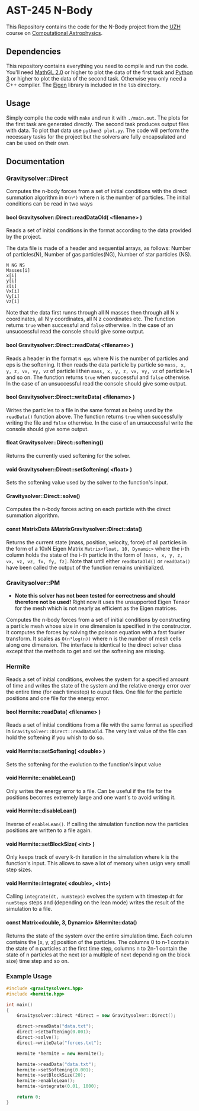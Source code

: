 # AST-245 N-Body

This Repository contains the code for the N-Body project from the [UZH](https://www.uzh.ch/en.html) course on [Computational Astrophysics](http://www.vvz.ethz.ch/Vorlesungsverzeichnis/lerneinheit.view?semkez=2019W&ansicht=LEHRVERANSTALTUNGEN&lerneinheitId=132986&lang=en).

## Dependencies

This repository contains everything you need to compile and run the code. You'll need [MathGL 2.0](http://mathgl.sourceforge.net/) or higher to plot the data of the first task and [Python 3](https://www.python.org/download/releases/3.0/) or higher to plot the data of the second task. Otherwise you only need a C++ compiler. The [Eigen](http://eigen.tuxfamily.org/index.php?title=Main_Page) library is included in the `lib` directory.

## Usage

Simply compile the code with `make` and run it with `./main.out`. The plots for the first task are generated directly. The second task produces output files with data. To plot that data use `python3 plot.py`. The code will perform the necessary tasks for the project but the solvers are fully encapsulated and can be used on their own.

## Documentation

### Gravitysolver::Direct

Computes the n-body forces from a set of initial conditions with the direct summation algorithm in `O(n²)` where n is the number of particles. The initial conditions can be read in two ways

#### bool Gravitysolver::Direct::readDataOld( \<filename\> )

Reads a set of initial conditions in the format according to the data provided by the project.

The data file is made of a header and sequential arrays, as follows: Number of particles(N), Number of gas particles(NG), Number of star particles (NS).

```
N NG NS
Masses[i]
x[i]
y[i]
z[i]
Vx[i]
Vy[i]
Vz[i]
```

Note that the data first runns through all N masses then through all N x coordinates, all N y coordinates, all N z coordinates etc. The function returns `true` when successful and `false` otherwise. In the case of an unsuccessful read the console should give some output.

#### bool Gravitysolver::Direct::readData( \<filename\> )

Reads a header in the format `N eps` where N is the number of particles and eps is the softening. It then reads the data particle by particle so `mass, x, y, z, vx, vy, vz` of particle i then `mass, x, y, z, vx, vy, vz` of particle i+1 and so on. The function returns `true` when successful and `false` otherwise. In the case of an unsuccessful read the console should give some output.

#### bool Gravitysolver::Direct::writeData( \<filename\> )

Writes the particles to a file in the same format as being used by the `readData()` function above. The function returns `true` when successfully writing the file and `false` otherwise. In the case of an unsuccessful write the console should give some output.

#### float Gravitysolver::Direct::softening()

Returns the currently used softening for the solver.

#### void Gravitysolver::Direct::setSoftening( \<float\> )

Sets the softening value used by the solver to the function's input.

#### Gravitysolver::Direct::solve()

Computes the n-body forces acting on each particle with the direct summation algorithm.

#### const MatrixData &MatrixGravitysolver::Direct::data()

Returns the current state (mass, position, velocity, force) of all particles in the form of a 10xN Eigen Matrix `Matrix<float, 10, Dynamic>` where the i-th column holds the state of the i-th particle in the form of `[mass, x, y, z, vx, vz, vz, fx, fy, fz]`. Note that until either `readDataOld()` or `readData()` have been called the output of the function remains uninitialized.

### Gravitysolver::PM

* **Note this solver has not been tested for correctness and should therefore not be used!** Right now it uses the unsupported Eigen Tensor for the mesh which is not nearly as efficient as the Eigen matrices.

Computes the n-body forces from a set of initial conditions by constructing a particle mesh whose size in one dimension is specified in the constructor. It computes the forces by solving the poisson equation with a fast fourier transform. It scales as `O(n³log(n))` where n is the number of mesh cells along one dimension. The interface is identical to the direct solver class except that the methods to get and set the softening are missing.

### Hermite

Reads a set of initial conditions, evolves the system for a specified amount of time and writes the state of the system and the relative energy error over the entire time (for each timestep) to ouput files. One file for the particle positions and one file for the energy error.

#### bool Hermite::readData( \<filename\> )

Reads a set of initial conditions from a file with the same format as specified in `Gravitysolver::Direct::readDataOld`. The very last value of the file can hold the softening if you whish to do so.

#### void Hermite::setSoftening( \<double\> )

Sets the softening for the evolution to the function's input value

#### void Hermite::enableLean()

Only writes the energy error to a file. Can be useful if the file for the positions becomes extremely large and one want's to avoid writing it.

#### void Hermite::disableLean()

Inverse of `enableLean()`. If calling the simulation function now the particles positions are written to a file again.

#### void Hermite::setBlockSize( \<int\> )

Only keeps track of every k-th iteration in the simulation where k is the function's input. This allows to save a lot of memory when usign very small step sizes.

#### void Hermite::integrate( \<double\>, \<int\>)

Calling `integrate(dt, numSteps)` evolves the system with timestep `dt` for `numSteps` steps and (depending on the lean mode) writes the result of the simulation to a file.

#### const Matrix<double, 3, Dynamic> &Hermite::data()

Returns the state of the system over the entire simulation time. Each column contains the [x, y, z] position of the particles. The columns 0 to n-1 contain the state of n particles at the first time step, columns n to 2n-1 contain the state of n particles at the next (or a multiple of next depending on the block size) time step and so on.

### Example Usage

```cpp
#include <gravitysolvers.hpp>
#include <hermite.hpp>

int main()
{
    Gravitysolver::Direct *direct = new Gravitysolver::Direct();

    direct->readData("data.txt");
    direct->setSoftening(0.001);
    direct->solve();
    direct->writeData("forces.txt");

    Hermite *hermite = new Hermite();

    hermite->readData("data.txt");
    hermite->setSoftening(0.001);
    hermite->setBlockSize(20);
    hermite->enableLean();
    hermite->integrate(0.01, 1000);

    return 0;
}
```

